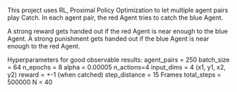 This project uses RL, Proximal Policy Optimization to let multiple agent pairs play Catch.
In each agent pair, the red Agent tries to catch the blue Agent.

A strong reward gets handed out if the red Agent is near enough to the blue Agent.
A strong punishment gets handed out if the blue Agent is near enough to the red Agent.

Hyperparameters for good observable results:
agent_pairs = 250
batch_size = 64
n_epochs = 8
alpha = 0.00005
n_actions=4
input_dims = 4 (x1, y1, x2, y2)
reward = +-1 (when catched)
step_distance = 15 Frames
total_steps = 500000
N = 40
